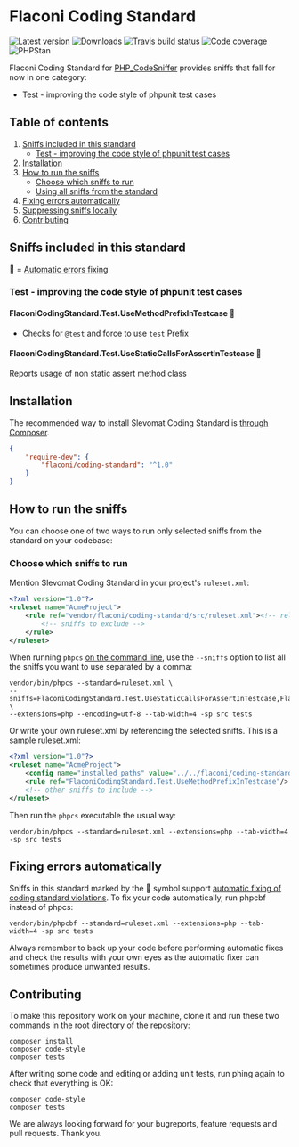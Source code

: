 # Flaconi Coding Standard

[![Latest version](https://img.shields.io/packagist/v/flaconi/coding-standard.svg?style=flat-square&colorB=007EC6)](https://packagist.org/packages/flaconi/coding-standard)
[![Downloads](https://img.shields.io/packagist/dt/flaconi/coding-standard.svg?style=flat-square&colorB=007EC6)](https://packagist.org/packages/flaconi/coding-standard)
[![Travis build status](https://img.shields.io/travis/Flaconi/phpcs-coding-standard/master.svg?label=travis&style=flat-square)](https://travis-ci.org/Flaconi/phpcs-coding-standard)
[![Code coverage](https://img.shields.io/coveralls/Flaconi/phpcs-coding-standard/master.svg?style=flat-square)](https://coveralls.io/github/Flaconi/phpcs-coding-standard?branch=master)
![PHPStan](https://img.shields.io/badge/style-level%207-brightgreen.svg?style=flat-square&label=phpstan)

Flaconi Coding Standard for [PHP_CodeSniffer](https://github.com/squizlabs/PHP_CodeSniffer) provides sniffs that fall for now in one category:

* Test - improving the code style of phpunit test cases

## Table of contents

1. [Sniffs included in this standard](#sniffs-included-in-this-standard)
    - [Test - improving the code style of phpunit test cases](#test---improving-the-code-style-of-phpunit-test-cases)
2. [Installation](#installation)
3. [How to run the sniffs](#how-to-run-the-sniffs)
    - [Choose which sniffs to run](#choose-which-sniffs-to-run)
    - [Using all sniffs from the standard](#using-all-sniffs-from-the-standard)
4. [Fixing errors automatically](#fixing-errors-automatically)
5. [Suppressing sniffs locally](#suppressing-sniffs-locally)
6. [Contributing](#contributing)

## Sniffs included in this standard

🔧 = [Automatic errors fixing](#fixing-errors-automatically)


### Test - improving the code style of phpunit test cases

#### FlaconiCodingStandard.Test.UseMethodPrefixInTestcase 🔧

* Checks for `@test` and force to use `test` Prefix


#### FlaconiCodingStandard.Test.UseStaticCallsForAssertInTestcase 🔧

Reports usage of non static assert method class

## Installation

The recommended way to install Slevomat Coding Standard is [through Composer](http://getcomposer.org).

```JSON
{
	"require-dev": {
		"flaconi/coding-standard": "^1.0"
	}
}
```

## How to run the sniffs

You can choose one of two ways to run only selected sniffs from the standard on your codebase:

### Choose which sniffs to run

Mention Slevomat Coding Standard in your project's `ruleset.xml`:

```xml
<?xml version="1.0"?>
<ruleset name="AcmeProject">
	<rule ref="vendor/flaconi/coding-standard/src/ruleset.xml"><!-- relative path to your ruleset.xml -->
		<!-- sniffs to exclude -->
	</rule>
</ruleset>
```

When running `phpcs` [on the command line](https://github.com/squizlabs/PHP_CodeSniffer/wiki/Usage), use the `--sniffs` option to list all the sniffs you want to use separated by a comma:

```
vendor/bin/phpcs --standard=ruleset.xml \
--sniffs=FlaconiCodingStandard.Test.UseStaticCallsForAssertInTestcase,FlaconiCodingStandard.Test.UseMethodPrefixInTestcase \
--extensions=php --encoding=utf-8 --tab-width=4 -sp src tests
```

Or write your own ruleset.xml by referencing the selected sniffs. This is a sample ruleset.xml:

```xml
<?xml version="1.0"?>
<ruleset name="AcmeProject">
	<config name="installed_paths" value="../../flaconi/coding-standard"/><!-- relative path from PHPCS source location -->
	<rule ref="FlaconiCodingStandard.Test.UseMethodPrefixInTestcase"/>
	<!-- other sniffs to include -->
</ruleset>
```

Then run the `phpcs` executable the usual way:

```
vendor/bin/phpcs --standard=ruleset.xml --extensions=php --tab-width=4 -sp src tests
```

## Fixing errors automatically

Sniffs in this standard marked by the 🔧 symbol support [automatic fixing of coding standard violations](https://github.com/squizlabs/PHP_CodeSniffer/wiki/Fixing-Errors-Automatically). To fix your code automatically, run phpcbf instead of phpcs:

```
vendor/bin/phpcbf --standard=ruleset.xml --extensions=php --tab-width=4 -sp src tests
```

Always remember to back up your code before performing automatic fixes and check the results with your own eyes as the automatic fixer can sometimes produce unwanted results.

## Contributing

To make this repository work on your machine, clone it and run these two commands in the root directory of the repository:

```
composer install
composer code-style
composer tests
```

After writing some code and editing or adding unit tests, run phing again to check that everything is OK:

```
composer code-style
composer tests
```

We are always looking forward for your bugreports, feature requests and pull requests. Thank you.
